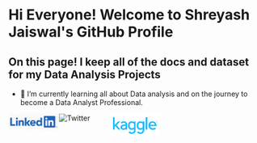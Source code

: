 # Hi Everyone! Welcome to Shreyash Jaiswal's GitHub Profile

## On this page! I keep all of the docs and dataset for my Data Analysis Projects
- 🌱 I’m currently learning all about Data analysis and on the journey to become a Data Analyst Professional.


<a href ="https://www.linkedin.com/in/jaiswalshreyash1/">
<img align ="left" alt="Linkedin" width ="100px" ,height="22px"
     src="linkedin official logo.png">
     </a>
     
<a href ="https://twitter.com/Shreyash_j7">
<img align ="left" alt="Twitter" width ="100px" ,height="22px"
     src="twitter3.jpg">
     </a>

     
<a href ="https://www.kaggle.com/shreyashjaiswalshrey">
<img align ="left" alt="Kaggle" width ="100px" ,height="22px"
     src="kaggle.png">
     </a>
<!--
**jaiswalshreyash1/jaiswalshreyash1** is a ✨ _special_ ✨ repository because its `README.md` (this file) appears on your GitHub profile.

Here are some ideas to get you started:

- 🔭 I’m currently working on ...
- 🌱 I’m currently learning ...
- 👯 I’m looking to collaborate on ...
- 🤔 I’m looking for help with ...
- 💬 Ask me about ...
- 📫 How to reach me: ...
- 😄 Pronouns: ...
- ⚡ Fun fact: ...
-->
